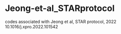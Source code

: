 # Jeong-et-al_STARprotocol
codes associated with Jeong et al, STAR protocol, 2022 10.1016/j.xpro.2022.101542
